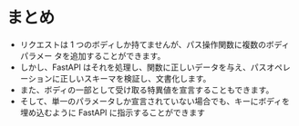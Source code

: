 # まとめ
- リクエストは 1 つのボディしか持てませんが、パス操作関数に複数のボディパラメー タを追加することができます。
- しかし、FastAPI はそれを処理し、関数に正しいデータを与え、パスオペレーションに正しいスキーマを検証し、文書化します。
- また、ボディの一部として受け取る特異値を宣言することもできます。
- そして、単一のパラメータしか宣言されていない場合でも、キーにボディを埋め込むように FastAPI に指示することができます
